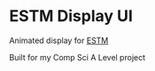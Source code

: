 # ESTM Display UI

Animated display for [ESTM](https://github.com/phaze-the-dumb/ESTM)

Built for my Comp Sci A Level project